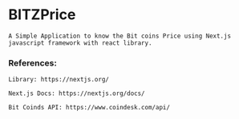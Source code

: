 # BITZPrice

    A Simple Application to know the Bit coins Price using Next.js javascript framework with react library.

### References:

    Library: https://nextjs.org/

    Next.js Docs: https://nextjs.org/docs/

    Bit Coinds API: https://www.coindesk.com/api/
